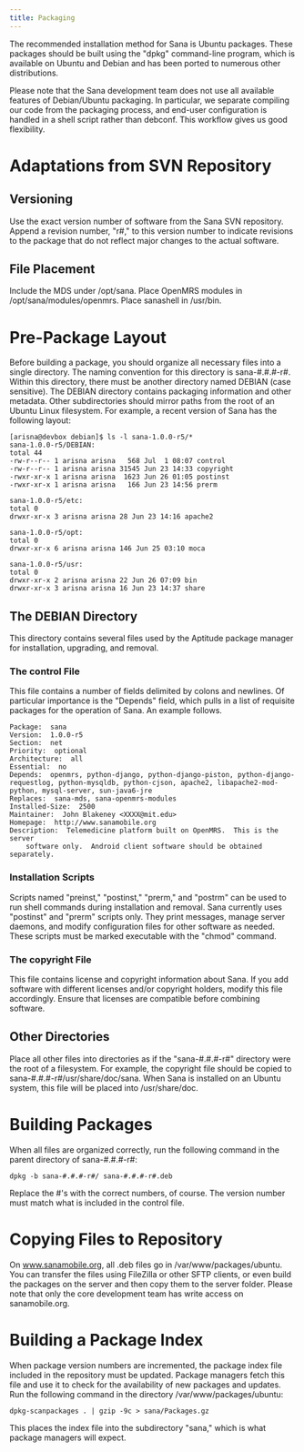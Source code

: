 ```yaml
---
title: Packaging
---
```


The recommended installation method for Sana is Ubuntu packages. These packages should be built using the "dpkg" command-line program, which is available on Ubuntu and Debian and has been ported to numerous other distributions.

Please note that the Sana development team does not use all available features of Debian/Ubuntu packaging. In particular, we separate compiling our code from the packaging process, and end-user configuration is handled in a shell script rather than debconf. This workflow gives us good flexibility.

Adaptations from SVN Repository
===============================

Versioning
----------

Use the exact version number of software from the Sana SVN repository. Append a revision number, "r\#," to this version number to indicate revisions to the package that do not reflect major changes to the actual software.

File Placement
--------------

Include the MDS under /opt/sana. Place OpenMRS modules in /opt/sana/modules/openmrs. Place sanashell in /usr/bin.

Pre-Package Layout
==================

Before building a package, you should organize all necessary files into a single directory. The naming convention for this directory is sana-\#.\#.\#-r\#. Within this directory, there must be another directory named DEBIAN (case sensitive). The DEBIAN directory contains packaging information and other metadata. Other subdirectories should mirror paths from the root of an Ubuntu Linux filesystem. For example, a recent version of Sana has the following layout:

    [arisna@devbox debian]$ ls -l sana-1.0.0-r5/*
    sana-1.0.0-r5/DEBIAN:
    total 44
    -rw-r--r-- 1 arisna arisna   568 Jul  1 08:07 control
    -rw-r--r-- 1 arisna arisna 31545 Jun 23 14:33 copyright
    -rwxr-xr-x 1 arisna arisna  1623 Jun 26 01:05 postinst
    -rwxr-xr-x 1 arisna arisna   166 Jun 23 14:56 prerm

    sana-1.0.0-r5/etc:
    total 0
    drwxr-xr-x 3 arisna arisna 28 Jun 23 14:16 apache2

    sana-1.0.0-r5/opt:
    total 0
    drwxr-xr-x 6 arisna arisna 146 Jun 25 03:10 moca

    sana-1.0.0-r5/usr:
    total 0
    drwxr-xr-x 2 arisna arisna 22 Jun 26 07:09 bin
    drwxr-xr-x 3 arisna arisna 16 Jun 23 14:37 share

The DEBIAN Directory
--------------------

This directory contains several files used by the Aptitude package manager for installation, upgrading, and removal.

### The control File

This file contains a number of fields delimited by colons and newlines. Of particular importance is the "Depends" field, which pulls in a list of requisite packages for the operation of Sana. An example follows.

    Package:  sana
    Version:  1.0.0-r5
    Section:  net
    Priority:  optional
    Architecture:  all
    Essential:  no
    Depends:  openmrs, python-django, python-django-piston, python-django-requestlog, python-mysqldb, python-cjson, apache2, libapache2-mod-python, mysql-server, sun-java6-jre
    Replaces:  sana-mds, sana-openmrs-modules
    Installed-Size:  2500
    Maintainer:  John Blakeney <XXXX@mit.edu>
    Homepage:  http://www.sanamobile.org
    Description:  Telemedicine platform built on OpenMRS.  This is the server
        software only.  Android client software should be obtained separately.

### Installation Scripts

Scripts named "preinst," "postinst," "prerm," and "postrm" can be used to run shell commands during installation and removal. Sana currently uses "postinst" and "prerm" scripts only. They print messages, manage server daemons, and modify configuration files for other software as needed. These scripts must be marked executable with the "chmod" command.

### The copyright File

This file contains license and copyright information about Sana. If you add software with different licenses and/or copyright holders, modify this file accordingly. Ensure that licenses are compatible before combining software.

Other Directories
-----------------

Place all other files into directories as if the "sana-\#.\#.\#-r\#" directory were the root of a filesystem. For example, the copyright file should be copied to sana-\#.\#.\#-r\#/usr/share/doc/sana. When Sana is installed on an Ubuntu system, this file will be placed into /usr/share/doc.

Building Packages
=================

When all files are organized correctly, run the following command in the parent directory of sana-\#.\#.\#-r\#:

    dpkg -b sana-#.#.#-r#/ sana-#.#.#-r#.deb

Replace the \#'s with the correct numbers, of course. The version number must match what is included in the control file.

Copying Files to Repository
===========================

On www.sanamobile.org, all .deb files go in /var/www/packages/ubuntu. You can transfer the files using FileZilla or other SFTP clients, or even build the packages on the server and then copy them to the server folder. Please note that only the core development team has write access on sanamobile.org.

Building a Package Index
========================

When package version numbers are incremented, the package index file included in the repository must be updated. Package managers fetch this file and use it to check for the availability of new packages and updates. Run the following command in the directory /var/www/packages/ubuntu:

    dpkg-scanpackages . | gzip -9c > sana/Packages.gz

This places the index file into the subdirectory "sana," which is what package managers will expect.